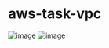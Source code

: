 # aws-task-vpc
![image](https://github.com/user-attachments/assets/0d6456e1-bafe-45e1-8f19-716777588210)
![image](https://github.com/user-attachments/assets/ed3ebf2c-1c3c-43ca-91f8-8c2288604c77)
